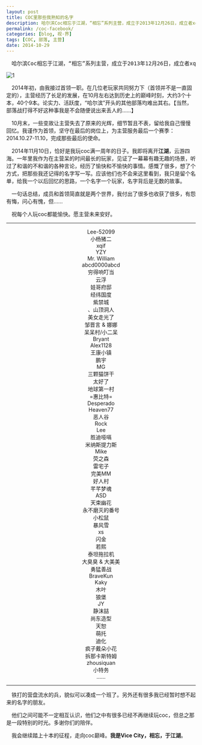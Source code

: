 ```yaml
---
layout: post
title: COC里那些我熟知的名字
description: 哈尔滨Coc相忘于江湖，“相忘”系列主营，成立于2013年12月26日，成立者xqif。纪念我在Clash of Clans的日子。
permalink: /coc-facebook/
categories: [blog, 视·界]
tags: [COC, 部落, 主营]
date: 2014-10-29
--- 
```


<pre>　哈尔滨Coc相忘于江湖，“相忘”系列主营，成立于2013年12月26日，成立者xqif。</pre>

![1](http://lanternd.qiniudn.com/Pic4Post/coc-facebook/2014-10-29-17.37.12.png?imageView/0/w/400/ "哈尔滨Coc相忘于江湖")

　2014年初，由我接过首领一职。在几位老玩家共同努力下（首领并不是一直固定的），主营经历了长足的发展，在10月左右达到历史上的巅峰时刻，大约3个十本，40个9本。论实力、活跃度，“哈尔滨”开头的其他部落均难出其右。【当然，部落战打得不好这种事我是不会随便说出来丢人的……】
 
　10月末，一些变故让主营失去了原来的光辉，细节暂且不表，留给我自己慢慢回忆。我谨作为首领，坚守在最后的岗位上，为主营服务最后一个赛季：2014.10.27-11.10，完成那些最后的使命。
 
　2014年11月10日，恰好是我玩coc满一周年的日子。我即将离开**江湖**，云游四海。一年里我作为在主营呆的时间最长的玩家，见证了一幕幕有趣无趣的场景，听过了和谐的不和谐的各种言论，经历了愉快和不愉快的事情。感慨了很多，想了个方式，把那些我还记得的名字写一写。应该他们也不会来这里看到，我只是留个名单，给我一个以后回忆的思路，一个名字一个玩家，名字背后是无数的故事。
 
　一句话总结，成员和首领简直就是两个世界，我付出了很多也收获了很多，有怨有悔，问心有愧，但……
 
　祝每个人玩coc都能愉快。愿主营未来安好。

----

<center>Lee-52099</center>

<center>小杨猪二</center>
 
<center>xqif</center>
 
<center>YZY</center>
 
<center>Mr. William</center>

<center>abcd0000abcd</center>

<center>穷得响叮当</center>

<center>云浮</center>

<center>娃哥府邸</center>

<center>经纬国度</center>

<center>紫禁城</center>

<center>、山顶洞人</center>

<center>美女走光了</center>

<center>邹晋言 & 娜娜</center>

<center>呆呆村/小二呆</center>

<center>Bryant</center>

<center>Alex1128</center>

<center>王康小镇</center>

<center>鹏宇</center>

<center>MG</center>

<center>三颗猫饼干</center>

<center>太好了</center>

<center>地球第一村</center>

<center>=惠比特=</center>

<center>Desperado</center>

<center>Heaven77</center>

<center>恶人谷</center>

<center>Rock</center>

<center>Lee</center>

<center>胜迪哑嗝</center>

<center>米纳斯提力斯</center>

<center>Mike</center>

<center>荧之森</center>

<center>雷宅子</center>

<center>完美MM</center>

<center>好人村</center>

<center>芊芊梦魂</center>

<center>ASD</center>

<center>天束幽花</center>

<center>永不磨灭的番号</center>

<center>小松鼠</center>

<center>暴风雪</center>

<center>xs</center>

<center>闪金</center>

<center>若熙</center>

<center>泰坦拖拉机</center>

<center>大臭臭 & 大美美</center>

<center>勇猛善战</center>

<center>BraveKun</center>

<center>Kaky</center>

<center>木叶</center>

<center>狼堡</center>

<center>JY</center>

<center>静沫喆</center>

<center>尚东造型</center>

<center>天恕</center>

<center>萌托</center>

<center>迪化</center>

<center>疯子戴朵小花</center>

<center>拆那卡斯特姆</center>

<center>zhousiquan</center>

<center>小特务</center>

<center>……</center>

----

　铁打的营盘流水的兵，貌似可以凑成一个班了。另外还有很多我已经暂时想不起来的名字的朋友。
 
　他们之间可能不一定相互认识，他们之中有很多已经不再继续玩coc，但总之那是一段特别的时光。多谢你们的陪伴。
 
　我会继续踏上十本的征程，走向coc巅峰。**我是Vice City，相忘，于江湖**。